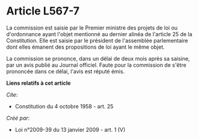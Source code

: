 # Article L567-7

La commission est saisie par le Premier ministre des projets de loi ou d'ordonnance ayant l'objet mentionné au dernier alinéa
de l'article 25 de la Constitution. Elle est saisie par le président de l'assemblée parlementaire dont elles émanent des
propositions de loi ayant le même objet. 

La commission se prononce, dans un délai de deux mois après sa saisine, par un avis publié au Journal officiel. Faute pour la
commission de s'être prononcée dans ce délai, l'avis est réputé émis.

**Liens relatifs à cet article**

_Cite_:

  - Constitution du 4 octobre 1958 - art. 25

_Créé par_:

  - Loi n°2009-39 du 13 janvier 2009 - art. 1 (V)
